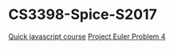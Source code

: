 # CS3398-Spice-S2017

[Quick javascript course](https://www.codecademy.com/learn/learn-javascript)
[Project Euler Problem 4](https://projecteuler.net/problem=4)